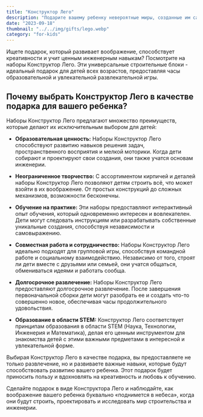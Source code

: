 ```yaml
---
title: "Конструктор Лего"
description: "Подарите вашему ребенку невероятные миры, созданные им самим"
date: "2023-09-18"
thumbnail: "../../img/gifts/lego.webp"
category: "for-kids"
---
```

Ищете подарок, который развивает воображение, способствует креативности и учит ценным инженерным навыкам? Посмотрите на наборы Конструктор Лего. Эти универсальные строительные блоки - идеальный подарок для детей всех возрастов, предоставляя часы образовательной и увлекательной развлекательной игры.

## Почему выбрать Конструктор Лего в качестве подарка для вашего ребенка?

Наборы Конструктор Лего предлагают множество преимуществ, которые делают их исключительным выбором для детей:

- **Образовательная ценность:** Наборы Конструктор Лего способствуют развитию навыков решения задач, пространственного восприятия и мелкой моторики. Когда дети собирают и проектируют свои создания, они также учатся основам инженерии.

- **Неограниченное творчество:** С ассортиментом кирпичей и деталей наборы Конструктор Лего позволяют детям строить всё, что может взойти в их воображение. От простых конструкций до сложных механизмов, возможности бесконечны.

- **Обучение на практике:** Эти наборы предоставляют интерактивный опыт обучения, который одновременно интересен и вовлекателен. Дети могут следовать инструкциям или разрабатывать собственные уникальные создания, способствуя независимости и самовыражению.

- **Совместная работа и сотрудничество:** Наборы Конструктор Лего идеально подходят для групповой игры, способствуя командной работе и социальному взаимодействию. Независимо от того, строят ли дети вместе с друзьями или семьей, они учатся общаться, обмениваться идеями и работать сообща.

- **Долгосрочное развлечение:** Наборы Конструктор Лего предоставляют долгосрочное развлечение. После завершения первоначальной сборки дети могут разобрать ее и создать что-то совершенно новое, обеспечивая часы продолжительного удовольствия.

- **Образование в области STEM:** Конструктор Лего соответствует принципам образования в области STEM (Наука, Технологии, Инженерия и Математика), делая его ценным инструментом для знакомства детей с этими важными предметами в интересной и увлекательной форме.

Выбирая Конструктор Лего в качестве подарка, вы предоставляете не только развлечение, но и развиваете важные навыки, которые будут способствовать развитию вашего ребенка. Этот подарок будет приносить пользу и вдохновлять на креативность и любовь к обучению.

Сделайте подарок в виде Конструктора Лего и наблюдайте, как воображение вашего ребенка буквально «поднимется в небеса», когда они будут строить, проектировать и исследовать мир строительства и инженерии.
